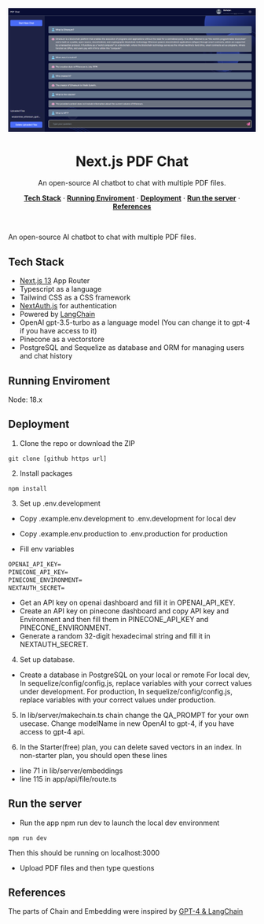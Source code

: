 <img src="https://github.com/geniusFulldev/nextjs-langchain-pdf-chatbot/blob/main/public/images/screenshots/5.png?raw=true" alt="OG Image">
<h1 align="center">Next.js PDF Chat</h3>

<p align="center">
  An open-source AI chatbot to chat with multiple PDF files.
</p>

<p align="center">
  <a href="#tech-stack"><strong>Tech Stack</strong></a> ·
  <a href="#running-environment"><strong>Running Enviroment</strong></a> ·
  <a href="#deployment"><strong>Deployment</strong></a> ·
  <a href="#run-the-server"><strong>Run the server</strong></a> ·
  <a href="#references"><strong>References</strong></a>
</p>
<br/>


An open-source AI chatbot to chat with multiple PDF files.

## Tech Stack

- [Next.js 13](https://nextjs.org) App Router
- Typescript as a language
- Tailwind CSS as a CSS framework
- [NextAuth.js](https://github.com/nextauthjs/next-auth) for authentication
- Powered by [LangChain](https://docs.langchain.com/docs/) 
- OpenAI gpt-3.5-turbo as a language model (You can change it to gpt-4 if you have access to it)
- Pinecone as a vectorstore
- PostgreSQL and Sequelize as database and ORM for managing users and chat history

## Running Enviroment
 Node: 18.x

## Deployment
1. Clone the repo or download the ZIP
```
git clone [github https url]
```

2. Install packages
```
npm install
```

3. Set up .env.development 
- Copy .example.env.development to .env.development for local dev
- Copy .example.env.production to .env.production for production

- Fill env variables
```
OPENAI_API_KEY=
PINECONE_API_KEY=
PINECONE_ENVIRONMENT=
NEXTAUTH_SECRET=
```
 * Get an API key on openai dashboard and fill it in OPENAI_API_KEY.
 * Create an API key on pinecone dashboard and copy API key and Environment and then fill them in PINECONE_API_KEY and PINECONE_ENVIRONMENT.
 * Generate a random 32-digit hexadecimal string and fill it in NEXTAUTH_SECRET.

4. Set up database.
- Create a database in PostgreSQL on your local or remote
 For local dev, In sequelize/config/config.js, replace variables with your correct values under development.
 For production, In sequelize/config/config.js, replace variables with your correct values under production.

5. In lib/server/makechain.ts chain change the QA_PROMPT for your own usecase. Change modelName in new OpenAI to gpt-4, if you have access to gpt-4 api. 

6. In the Starter(free) plan, you can delete saved vectors in an index.
 In non-starter plan, you should open these lines
 * line 71 in lib/server/embeddings
 * line 115 in app/api/file/route.ts


## Run the server
- Run the app npm run dev to launch the local dev environment
 ```
 npm run dev
 ```
 Then this should be running on localhost:3000
- Upload PDF files and then type questions


## References
The parts of Chain and Embedding were inspired by [GPT-4 & LangChain](https://github.com/mayooear/gpt4-pdf-chatbot-langchain)
 
 
